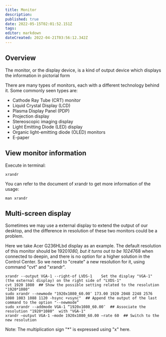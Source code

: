 ```yaml
---
title: Monitor
description: 
published: true
date: 2022-05-15T02:01:52.151Z
tags: 
editor: markdown
dateCreated: 2022-04-21T03:56:12.342Z
---
```


## Overview

The monitor, or the display device, is a kind of output device which displays the information in pictorial form

There are many types of monitors, each with a different technology behind it. Some commonly seen types are:

- Cathode Ray Tube (CRT) monitor
- Liquid Crystal Display (LCD)
- Plasma Display Panel (PDP)
- Projection display
- Stereoscopic imaging display
- Light Emitting Diode (LED) display
- Organic light-emitting diode (OLED) monitors
- E-paper

## View monitor information

Execute in terminal:

    xrandr

You can refer to the document of xrandr to get more information of the usage:

    man xrandr

## Multi-screen display

Sometimes we may use a external display to extend the output of our desktop, and the difference in resolution of these two monitors could be a problem.

Here we take Acer G236HLbd display as an example. The default resolution of this monitor should be 1920*1080, but it turns out to be 1024*768 when connected to deepin, and there is no option for a higher solution in the Control Center. So we need to "create" a new resolution for it, using command "cvt" and "xrandr".

    xrandr --output VGA-1 --right-of LVDS-1    Set the display "VGA-1" (the external display) on the right side of "LVDS-1"
    cvt 1920 1080  ## Show the possible setting related to the resolution "1920*1080"
    sudo xrandr --newmode "1920x1080_60.00″ 173.00 1920 2048 2248 2576 1080 1083 1088 1120 -hsync +vsync"  ## Append the output of the last command to the option "--newmode”
    sudo xrandr --addmode VGA-1 “1920x1080_60.00″  ## Associate the resolution "1920*1080"  with "VGA-1"
    xrandr –output VGA-1 –mode 1920x1080_60.00 –rate 60  ## Switch to the new resolution

Note: The multiplication sign "*" is expressed using "x" here.
